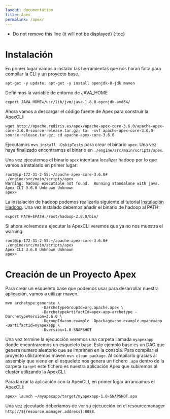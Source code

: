 ```yaml
---
layout: documentation
title: Apex
permalink: /apex/
---
```


* Do not remove this line (it will not be displayed)
{:toc}

# Instalación

En primer lugar vamos a instalar las herramientas que nos haran falta para compilar la CLI y un proyecto base.

```
apt-get -y update; apt-get -y install openjdk-8-jdk maven
```

Definimos la variable de entorno de JAVA_HOME

```
export JAVA_HOME=/usr/lib/jvm/java-1.8.0-openjdk-amd64/
```

Ahora vamos a descargar el código fuente de Apex para construir la ApexCLI:

```
wget http://apache.rediris.es/apex/apache-apex-core-3.6.0/apache-apex-core-3.6.0-source-release.tar.gz; tar -xvf apache-apex-core-3.6.0-source-release.tar.gz; cd apache-apex-core-3.6.0
```

Ejecutamos `mvn install -DskipTests` para crear el binario `apex`. Una vez haya finalizado encontramos el binario en `./engine/src/main/scripts/apex`.

Una vez ejecutemos el binario `apex` intentara localizar hadoop por lo que vamos a instalarlo en primer lugar:

```
root@ip-172-31-2-55:~/apache-apex-core-3.6.0# ./engine/src/main/scripts/apex
Warning: hadoop executable not found.  Running standalone with java.
Apex CLI 3.6.0 Unknown Unknown
apex>
```

La instalación de hadoop podemos realizarla siguiente el tutorial [Instalación Hadoop](https://github.com/andresgomezfrr/big-data-md/tree/master/hadoop). Una vez instalado debemos añadir el binario de hadoop al PATH:

```
export PATH=$PATH:/root/hadoop-2.8.0/bin/
```

Si ahora volvemos a ejecutar la ApexCLI veremos que ya no nos muestra el warning:

```
root@ip-172-31-2-55:~/apache-apex-core-3.6.0# ./engine/src/main/scripts/apex
Apex CLI 3.6.0 Unknown Unknown
apex>
```

# Creación de un Proyecto Apex

Para crear un esqueleto base que podemos usar para desarrollar nuestra aplicación, vamos a utilizar maven.

```
mvn archetype:generate \
                -DarchetypeGroupId=org.apache.apex \
                -DarchetypeArtifactId=apex-app-archetype -DarchetypeVersion=3.6.0 \
                -DgroupId=com.example -Dpackage=com.example.myapexapp -DartifactId=myapexapp \
                -Dversion=1.0-SNAPSHOT
```

Una vez termine la ejecucción veremos una carpeta llamada `myapexapp` donde encontraremos un esqueleto base. Este ejemplo base es un DAG que genera numero aleatorio que se imprimen en la consola. Para compilar el proyecto utilizaremos maven `mvn clean package`. Al compilarlo gracias al assembly que viene en el esqueleto nos genera un fichero `.apa` dentro de la carpeta `target` este fichero es nuestra aplicación Apex que subiremos al cluster utilizando la ApexCLI.

Para lanzar la aplicación con la ApexCLI, en primer lugar arrancamos el ApexCLI:

```
apex> launch ~/myapexapp/target/myapexapp-1.0-SNAPSHOT.apa
```

Una vez ejecutado deberiamos de ver su ejecucción en el resourcemanager `http://${resource.manager.address}:8088`.
